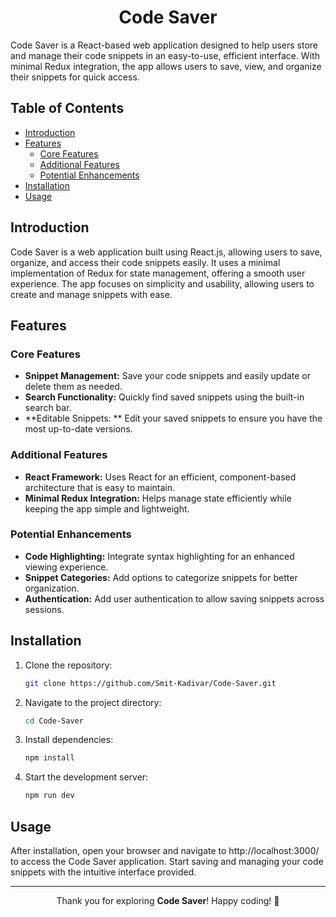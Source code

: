 <div align="center">

# Code Saver

</div>

Code Saver is a React-based web application designed to help users store and manage their code snippets in an easy-to-use, efficient interface. With minimal Redux integration, the app allows users to save, view, and organize their snippets for quick access.

## Table of Contents

- [Introduction](#introduction)
- [Features](#features)
    - [Core Features](#core-features)
    - [Additional Features](#additional-features)
    - [Potential Enhancements](#potential-enhancements)
- [Installation](#installation)
- [Usage](#usage)


## Introduction

Code Saver is a web application built using React.js, allowing users to save, organize, and access their code snippets easily. It uses a minimal implementation of Redux for state management, offering a smooth user experience. The app focuses on simplicity and usability, allowing users to create and manage snippets with ease.

## Features

### Core Features

- **Snippet Management:** Save your code snippets and easily update or delete them as needed.
- **Search Functionality:** Quickly find saved snippets using the built-in search bar.
- **Editable Snippets: ** Edit your saved snippets to ensure you have the most up-to-date versions.

### Additional Features

- **React Framework:** Uses React for an efficient, component-based architecture that is easy to maintain.
- **Minimal Redux Integration:** Helps manage state efficiently while keeping the app simple and lightweight.

### Potential Enhancements

- **Code Highlighting:**  Integrate syntax highlighting for an enhanced viewing experience.
- **Snippet Categories:** Add options to categorize snippets for better organization.
- **Authentication:** Add user authentication to allow saving snippets across sessions.

## Installation

1. Clone the repository:

   ```bash
   git clone https://github.com/Smit-Kadivar/Code-Saver.git
   ```

2. Navigate to the project directory:

   ```bash
   cd Code-Saver
   ```

3. Install dependencies:

   ```bash
   npm install
   ```

4. Start the development server:

   ```bash
   npm run dev
   ```

## Usage

After installation, open your browser and navigate to http://localhost:3000/ to access the Code Saver application. Start saving and managing your code snippets with the intuitive interface provided.

---

<p align="center">Thank you for exploring <strong>Code Saver</strong>! Happy coding! 🚀</p>
